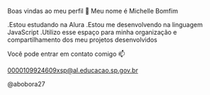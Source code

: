 Boas vindas ao meu perfil 💙
Meu nome é Michelle Bomfim

.Estou estudando na Alura
.Estou me desenvolvendo na linguagem JavaScript
.Utilizo esse espaço para minha organização e compartilhamento dos meu projetos desenvolvidos

Você pode entrar em contato comigo 📫

0000109924609xsp@al.educacao.sp.gov.br

@abobora27
